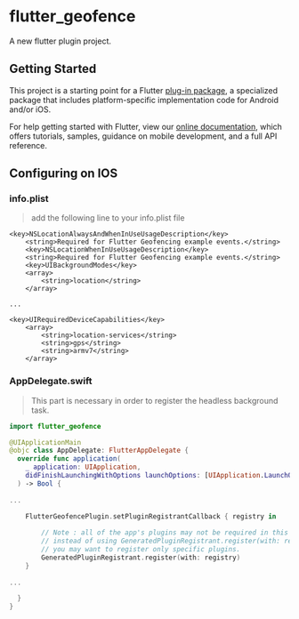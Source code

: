 # flutter_geofence

A new flutter plugin project.

## Getting Started

This project is a starting point for a Flutter
[plug-in package](https://flutter.dev/developing-packages/),
a specialized package that includes platform-specific implementation code for
Android and/or iOS.

For help getting started with Flutter, view our 
[online documentation](https://flutter.dev/docs), which offers tutorials, 
samples, guidance on mobile development, and a full API reference.

## Configuring on IOS
### info.plist
>add the following line to your info.plist file
```
<key>NSLocationAlwaysAndWhenInUseUsageDescription</key>
	<string>Required for Flutter Geofencing example events.</string>
	<key>NSLocationWhenInUseUsageDescription</key>
	<string>Required for Flutter Geofencing example events.</string>
	<key>UIBackgroundModes</key>
	<array>
		<string>location</string>
	</array>

...

<key>UIRequiredDeviceCapabilities</key>
	<array>
		<string>location-services</string>
		<string>gps</string>
		<string>armv7</string>
	</array>
```
### AppDelegate.swift
> This part is necessary in order to register the headless background task.
```swift
import flutter_geofence

@UIApplicationMain
@objc class AppDelegate: FlutterAppDelegate {
  override func application(
    _ application: UIApplication,
    didFinishLaunchingWithOptions launchOptions: [UIApplication.LaunchOptionsKey: Any]?
  ) -> Bool {
    
...

    FlutterGeofencePlugin.setPluginRegistrantCallback { registry in
      
        // Note : all of the app's plugins may not be required in this context ;
        // instead of using GeneratedPluginRegistrant.register(with: registry),
        // you may want to register only specific plugins.
        GeneratedPluginRegistrant.register(with: registry)
    }
   
...

  }
}
```